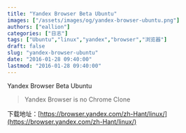 ```yaml
---
title: "Yandex Browser Beta Ubuntu"
images: ["/assets/images/og/yandex-browser-ubuntu.png"]
authors: ["eallion"]
categories: ["日志"]
tags: ["Ubuntu","linux","yandex","browser","浏览器"]
draft: false
slug: "yandex-browser-ubuntu"
date: "2016-01-28 09:40:00"
lastmod: "2016-01-28 09:40:00"
---
```


Yandex Browser Beta Ubuntu

> Yandex Browser is no Chrome Clone

下载地址：[https://browser.yandex.com/zh-Hant/linux/](https://browser.yandex.com/zh-Hant/linux/)
